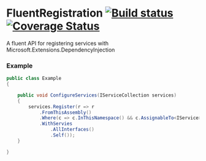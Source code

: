 # FluentRegistration [![Build status](https://ci.appveyor.com/api/projects/status/6o3s84ls1k92ktwp?svg=true)](https://ci.appveyor.com/project/nwendel/fluentregistration-p176b) [![Coverage Status](https://coveralls.io/repos/github/nwendel/FluentRegistration/badge.svg?branch=master)](https://coveralls.io/github/nwendel/FluentRegistration?branch=master)

A fluent API for registering services with Microsoft.Extensions.DependencyInjection

### Example
```csharp
public class Example
{

    public void ConfigureServices(IServiceCollection services)
    {
        services.Register(r => r
            .FromThisAssembly()
            .Where(c => c.InThisNamespace() && c.AssignableTo<IService>())
            .WithServies
                .AllInterfaces()
                .Self());
    }

}
```
